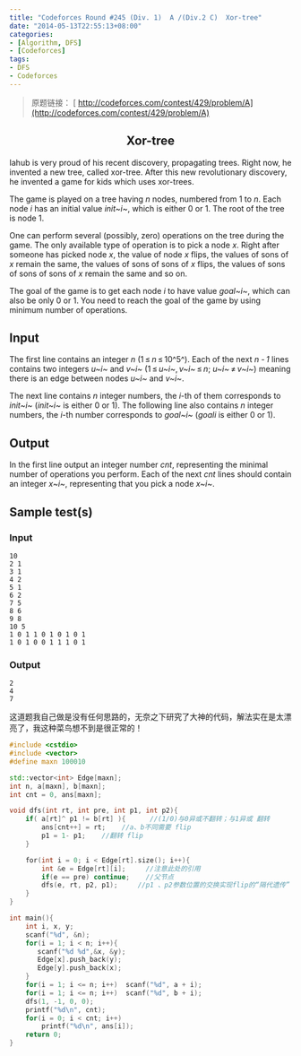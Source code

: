 ```yaml
---
title: "Codeforces Round #245 (Div. 1)  A /(Div.2 C)  Xor-tree"
date: "2014-05-13T22:55:13+08:00"
categories:
- [Algorithm, DFS]
- [Codeforces]
tags:
- DFS
- Codeforces
---
```


> 原题链接： [ http://codeforces.com/contest/429/problem/A](http://codeforces.com/contest/429/problem/A)

<h2><center>Xor-tree</center></h2>

Iahub is very proud of his recent discovery, propagating trees. Right now, he invented a new tree, called xor-tree. After this new revolutionary discovery, he invented a game for kids which uses xor-trees.

The game is played on a tree having *n* nodes, numbered from 1 to *n*. Each node *i* has an initial value *init~i~*, which is either 0 or 1. The root of the tree is node 1.

One can perform several (possibly, zero) operations on the tree during the game. The only available type of operation is to pick a node *x*. Right after someone has picked node *x*, the value of node *x* flips, the values of sons of *x* remain the same, the values of sons of sons of *x* flips, the values of sons of sons of sons of *x* remain the same and so on.

The goal of the game is to get each node *i* to have value *goal~i~*, which can also be only 0 or 1. You need to reach the goal of the game by using minimum number of operations.
<!-- more -->

## Input

The first line contains an integer *n* (1 ≤ *n* ≤ 10^5^). Each of the next *n - 1* lines contains two integers *u~i~* and *v~i~* (1 ≤ *u~i~*, *v~i~* ≤ *n*; *u~i~* ≠ *v~i~*) meaning there is an edge between nodes *u~i~* and *v~i~*.

The next line contains *n* integer numbers, the *i*-th of them corresponds to *init~i~* (*init~i~* is either 0 or 1). The following line also contains *n* integer numbers, the *i*-th number corresponds to *goal~i~* (*goali* is either 0 or 1).

## Output

In the first line output an integer number *cnt*, representing the minimal number of operations you perform. Each of the next *cnt* lines should contain an integer *x~i~*, representing that you pick a node *x~i~*.

## Sample test(s)

### Input

```
10
2 1
3 1
4 2
5 1
6 2
7 5
8 6
9 8
10 5
1 0 1 1 0 1 0 1 0 1
1 0 1 0 0 1 1 1 0 1
```

### Output

```
2
4
7
```

这道题我自己做是没有任何思路的，无奈之下研究了大神的代码，解法实在是太漂亮了，我这种菜鸟想不到是很正常的！

```cpp
#include <cstdio>
#include <vector>
#define maxn 100010

std::vector<int> Edge[maxn];
int n, a[maxn], b[maxn];
int cnt = 0, ans[maxn];

void dfs(int rt, int pre, int p1, int p2){
    if( a[rt]^ p1 != b[rt] ){      //(1/0)与0异或不翻转；与1异或 翻转
        ans[cnt++] = rt;    //a、b不同需要 flip
        p1 = 1- p1;    //翻转 flip
    }

    for(int i = 0; i < Edge[rt].size(); i++){
        int &e = Edge[rt][i];     //注意此处的引用
        if(e == pre) continue;    //父节点
        dfs(e, rt, p2, p1);     //p1 、p2参数位置的交换实现flip的“隔代遗传”
    }
}

int main(){
    int i, x, y;
    scanf("%d", &n);
    for(i = 1; i < n; i++){
       scanf("%d %d",&x, &y);
       Edge[x].push_back(y);
       Edge[y].push_back(x);
    }
    for(i = 1; i <= n; i++)  scanf("%d", a + i);
    for(i = 1; i <= n; i++)  scanf("%d", b + i);
    dfs(1, -1, 0, 0);
    printf("%d\n", cnt);
    for(i = 0; i < cnt; i++)
        printf("%d\n", ans[i]);
    return 0;
}
```
